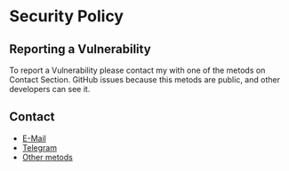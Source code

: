 # Security Policy


## Reporting a Vulnerability

To report a Vulnerability please contact my with one of the metods on Contact Section. GitHub issues because this metods are public, and other developers can see it.

## Contact

- [E-Mail](mailto:isaaker.hernan@protonmail.com)
- [Telegram](https://t.me/Isaaker)
- [Other metods](https://piscinadeentropia.es/contacto)
